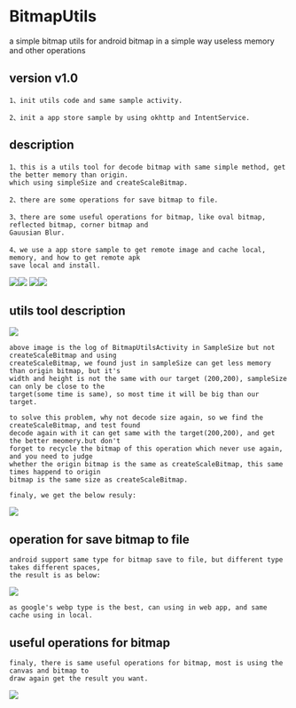# BitmapUtils
a simple bitmap utils for android bitmap in a simple way useless memory and other operations

## version v1.0
	1、init utils code and same sample activity.
	
	2、init a app store sample by using okhttp and IntentService.

## description
	1、this is a utils tool for decode bitmap with same simple method, get the better memory than origin.
	which using simpleSize and createScaleBitmap.
	
	2、there are some operations for save bitmap to file.
	
	3、there are some useful operations for bitmap, like oval bitmap, reflected bitmap, corner bitmap and
	Gauusian Blur.
	
	4、we use a app store sample to get remote image and cache local, memory, and how to get remote apk
	save local and install.
	
![](/BitmapUtils/screen_capture/http_app_activity.png)![](/BitmapUtils/screen_capture/http_app_info_activity.png)
![](/BitmapUtils/screen_capture/operation_http_three.png)![](/BitmapUtils/screen_capture/operation_http_four.png)
	
## utils tool description
![](/BitmapUtils/screen_capture/bitmap_log.png)

	above image is the log of BitmapUtilsActivity in SampleSize but not createScaleBitmap and using 
	createScaleBitmap, we found just in sampleSize can get less memory than origin bitmap, but it's
	width and height is not the same with our target (200,200), sampleSize can only be close to the
	target(some time is same), so most time it will be big than our target.
	
	to solve this problem, why not decode size again, so we find the createScaleBitmap, and test found
	decode again with it can get same with the target(200,200), and get the better meomery.but don't 
	forget to recycle the bitmap of this operation which never use again, and you need to judge 
	whether the origin bitmap is the same as createScaleBitmap, this same times happend to origin
	bitmap is the same size as createScaleBitmap.
	
	finaly, we get the below resuly:
![](/BitmapUtils/screen_capture/bitmap_utils_page.png)
	
	
## operation for save bitmap to file
	android support same type for bitmap save to file, but different type takes different spaces, 
	the result is as below:
![](/BitmapUtils/screen_capture/bitmap_save_pager.png)
	
	as google's webp type is the best, can using in web app, and same cache using in local.
	
## useful operations for bitmap
	finaly, there is same useful operations for bitmap, most is using the canvas and bitmap to 
	draw again get the result you want.
![](/BitmapUtils/screen_capture/bitmap_corner_operation_page.png)
